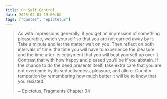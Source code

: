 ```yaml
---
title: On Self Control
date: 2025-02-03 19:00:00
tags: ["quotes", "epictetus"]
---
```


> As with impressions generally, if you get an impression of something pleasurable, watch yourself so that you are not carried away by it. Take a minute and let the matter wait on you. Then reflect on both intervals of time: the time you will have to experience the pleasure and the time after its enjoyment that you will beat yourself up over it. Contrast that with how happy and pleased you'll be if you abstain. If the chance to do the deed presents itself, take extra care that you are not overcome by its seductiveness, pleasure, and allure. Counter temptation by remembering how much better it will be to know that you resisted.
>
> ~ Epictetus, Fragments Chapter 34


